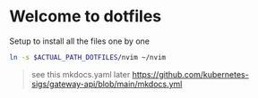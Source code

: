 # Welcome to dotfiles

Setup to install all the files one by one
```sh
ln -s $ACTUAL_PATH_DOTFILES/nvim ~/nvim
```


> see this mkdocs.yaml later https://github.com/kubernetes-sigs/gateway-api/blob/main/mkdocs.yml